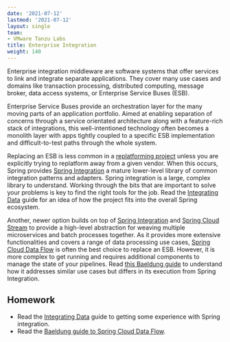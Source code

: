 ```yaml
---
date: '2021-07-12'
lastmod: '2021-07-12'
layout: single
team:
- VMware Tanzu Labs
title: Enterprise Integration
weight: 140
---
```


Enterprise integration middleware are software systems that offer services to link and integrate separate applications. They cover many use cases and domains like transaction processing, distributed computing, message broker, data access systems, or Enterprise Service Buses (ESB).

Enterprise Service Buses provide an orchestration layer for the many moving parts of an application portfolio. Aimed at enabling separation of concerns through a service orientated architecture along with a feature-rich stack of integrations, this well-intentioned technology often becomes a monolith layer with apps tightly coupled to a specific ESB implementation and difficult-to-test paths through the whole system.

Replacing an ESB is less common in a [replatforming project](https://tanzu.vmware.com/replatforming) unless you are explicitly trying to replatform away from a given vendor. When this occurs, Spring provides [Spring Integration](https://spring.io/projects/spring-integration) a mature lower-level library of common integration patterns and adapters. Spring integration is a large, complex library to understand. Working through the bits that are important to solve your problems is key to find the right tools for the job. Read the [Integrating Data](https://spring.io/guides/gs/integration/) guide for an idea of how the project fits into the overall Spring ecosystem.

Another, newer option builds on top of [Spring Integration](https://spring.io/projects/spring-integration) and [Spring Cloud Stream](https://spring.io/projects/spring-cloud-stream) to provide a high-level abstraction for weaving multiple microservices and batch processes together. As it provides more extensive functionalities and covers a range of data processing use cases, [Spring Cloud Data Flow](https://spring.io/projects/spring-cloud-dataflow) is often the best choice to replace an ESB. However, it is more complex to get running and requires additional components to manage the state of your pipelines. Read [this Baeldung guide](https://www.baeldung.com/spring-cloud-data-flow-stream-processing) to understand how it addresses similar use cases but differs in its execution from Spring Integration.


## Homework

- Read the [Integrating Data](https://spring.io/guides/gs/integration/) guide to getting some experience with Spring integration.
- Read the [Baeldung guide to Spring Cloud Data Flow](https://www.baeldung.com/spring-cloud-data-flow-stream-processing).
